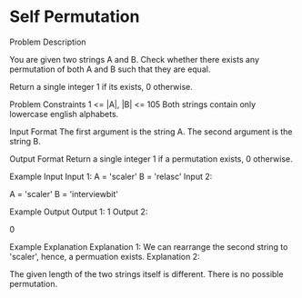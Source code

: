 # Self Permutation

Problem Description
 

You are given two strings A and B.
Check whether there exists any permutation of both A and B such that they are equal.

Return a single integer 1 if its exists, 0 otherwise.



Problem Constraints
1 <= |A|, |B| <= 105
Both strings contain only lowercase english alphabets.


Input Format
The first argument is the string A. The second argument is the string B.


Output Format
Return a single integer 1 if a permutation exists, 0 otherwise.


Example Input
Input 1:
A = 'scaler'
B = 'relasc'
Input 2:

A = 'scaler'
B = 'interviewbit'


Example Output
Output 1:
1
Output 2:

0


Example Explanation
Explanation 1:
We can rearrange the second string to 'scaler', hence, a permuation exists.
Explanation 2:

The given length of the two strings itself is different. There is no possible permutation.
